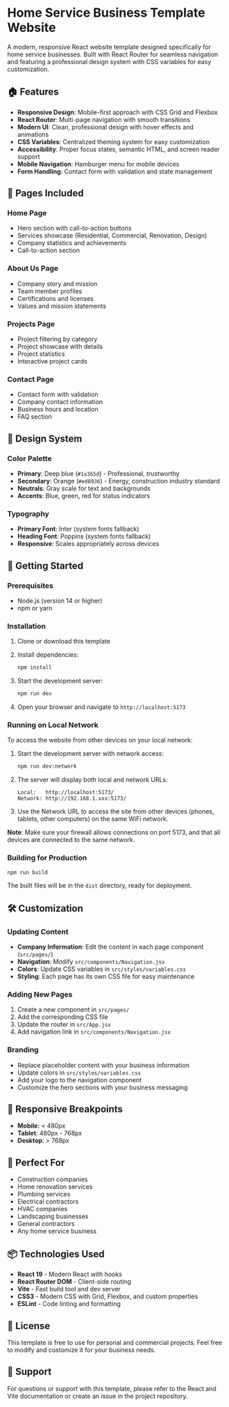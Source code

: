 # Home Service Business Template Website

A modern, responsive React website template designed specifically for home service businesses. Built with React Router for seamless navigation and featuring a professional design system with CSS variables for easy customization.

## 🏠 Features

- **Responsive Design**: Mobile-first approach with CSS Grid and Flexbox
- **React Router**: Multi-page navigation with smooth transitions
- **Modern UI**: Clean, professional design with hover effects and animations
- **CSS Variables**: Centralized theming system for easy customization
- **Accessibility**: Proper focus states, semantic HTML, and screen reader support
- **Mobile Navigation**: Hamburger menu for mobile devices
- **Form Handling**: Contact form with validation and state management

## 📄 Pages Included

### Home Page
- Hero section with call-to-action buttons
- Services showcase (Residential, Commercial, Renovation, Design)
- Company statistics and achievements
- Call-to-action section

### About Us Page
- Company story and mission
- Team member profiles
- Certifications and licenses
- Values and mission statements

### Projects Page
- Project filtering by category
- Project showcase with details
- Project statistics
- Interactive project cards

### Contact Page
- Contact form with validation
- Company contact information
- Business hours and location
- FAQ section

## 🎨 Design System

### Color Palette
- **Primary**: Deep blue (`#1a365d`) - Professional, trustworthy
- **Secondary**: Orange (`#ed8936`) - Energy, construction industry standard
- **Neutrals**: Gray scale for text and backgrounds
- **Accents**: Blue, green, red for status indicators

### Typography
- **Primary Font**: Inter (system fonts fallback)
- **Heading Font**: Poppins (system fonts fallback)
- **Responsive**: Scales appropriately across devices

## 🚀 Getting Started

### Prerequisites
- Node.js (version 14 or higher)
- npm or yarn

### Installation

1. Clone or download this template
2. Install dependencies:
   ```bash
   npm install
   ```

3. Start the development server:
   ```bash
   npm run dev
   ```

4. Open your browser and navigate to `http://localhost:5173`

### Running on Local Network

To access the website from other devices on your local network:

1. Start the development server with network access:
   ```bash
   npm run dev:network
   ```

2. The server will display both local and network URLs:
   ```
   Local:   http://localhost:5173/
   Network: http://192.168.1.xxx:5173/
   ```

3. Use the Network URL to access the site from other devices (phones, tablets, other computers) on the same WiFi network.

**Note**: Make sure your firewall allows connections on port 5173, and that all devices are connected to the same network.

### Building for Production

```bash
npm run build
```

The built files will be in the `dist` directory, ready for deployment.

## 🛠️ Customization

### Updating Content
- **Company Information**: Edit the content in each page component (`src/pages/`)
- **Navigation**: Modify `src/components/Navigation.jsx`
- **Colors**: Update CSS variables in `src/styles/variables.css`
- **Styling**: Each page has its own CSS file for easy maintenance

### Adding New Pages
1. Create a new component in `src/pages/`
2. Add the corresponding CSS file
3. Update the router in `src/App.jsx`
4. Add navigation link in `src/components/Navigation.jsx`

### Branding
- Replace placeholder content with your business information
- Update colors in `src/styles/variables.css`
- Add your logo to the navigation component
- Customize the hero sections with your business messaging

## 📱 Responsive Breakpoints

- **Mobile**: < 480px
- **Tablet**: 480px - 768px
- **Desktop**: > 768px

## 🎯 Perfect For

- Construction companies
- Home renovation services
- Plumbing services
- Electrical contractors
- HVAC companies
- Landscaping businesses
- General contractors
- Any home service business

## 📦 Technologies Used

- **React 19** - Modern React with hooks
- **React Router DOM** - Client-side routing
- **Vite** - Fast build tool and dev server
- **CSS3** - Modern CSS with Grid, Flexbox, and custom properties
- **ESLint** - Code linting and formatting

## 📄 License

This template is free to use for personal and commercial projects. Feel free to modify and customize it for your business needs.

## 🤝 Support

For questions or support with this template, please refer to the React and Vite documentation or create an issue in the project repository.
